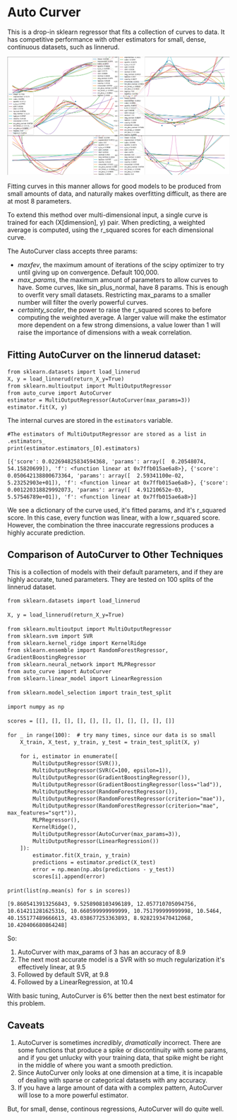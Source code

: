 # Auto Curver

This is a drop-in sklearn regressor that fits a collection of curves to data. 
It has competitive performance with other estimators for small, dense, continuous datasets, such as linnerud.

![all curves plotted](images/Figure_1.png)

Fitting curves in this manner allows for good models to be produced from small amounts of data, and naturally makes overfitting difficult, as there are at most 8 parameters. 

To extend this method over multi-dimensional input, a single curve is trained for each (X[dimension], y) pair. When predicting, a weighted average is computed, using the r_squared scores for each dimensional curve. 

The AutoCurver class accepts three params:
* *maxfev*, the maximum amount of iterations of the scipy optimizer to try until giving up on convergence. Default 100,000.
* *max_params*, the maximum amount of parameters to allow curves to have. Some curves, like sin_plus_normal, have 8 params. This is enough to overfit very small datasets. Restricting max_params to a smaller number will filter the overly powerful curves.
* *certainty_scaler*, the power to raise the r_squared scores to before computing the weighted average. A larger value will make the estimator more dependent on a few strong dimensions, a value lower than 1 will raise the importance of dimensions with a weak correlation. 


## Fitting AutoCurver on the linnerud dataset:

```
from sklearn.datasets import load_linnerud
X, y = load_linnerud(return_X_y=True)
from sklearn.multioutput import MultiOutputRegressor
from auto_curve import AutoCurver
estimator = MultiOutputRegressor(AutoCurver(max_params=3))
estimator.fit(X, y)
```

The internal curves are stored in the `estimators` variable. 

```
#The estimators of MultiOutputRegressor are stored as a list in .estimators_
print(estimator.estimators_[0].estimators)
```
```
[{'score': 0.022694825834594368, 'params': array([  0.20548074,  54.15820699]), 'f': <function linear at 0x7ffb015ae6a8>}, {'score': 0.050642138800673364, 'params': array([  2.59341100e-02,   5.23252903e+01]), 'f': <function linear at 0x7ffb015ae6a8>}, {'score': 0.001220318829992073, 'params': array([  4.91210652e-03,   5.57546789e+01]), 'f': <function linear at 0x7ffb015ae6a8>}]
```

We see a dictionary of the curve used, it's fitted params, and it's r_squared score.
In this case, every function was linear, with a low r_squared score.
However, the combination the three inaccurate regressions produces a highly accurate prediction.

## Comparison of AutoCurver to Other Techniques

This is a collection of models with their default parameters, and if they are highly accurate, tuned parameters. They are tested on 100 splits of the linnerud dataset.

```
from sklearn.datasets import load_linnerud

X, y = load_linnerud(return_X_y=True)

from sklearn.multioutput import MultiOutputRegressor
from sklearn.svm import SVR
from sklearn.kernel_ridge import KernelRidge
from sklearn.ensemble import RandomForestRegressor, GradientBoostingRegressor
from sklearn.neural_network import MLPRegressor
from auto_curve import AutoCurver
from sklearn.linear_model import LinearRegression

from sklearn.model_selection import train_test_split

import numpy as np

scores = [[], [], [], [], [], [], [], [], [], [], []]

for _ in range(100):  # try many times, since our data is so small
    X_train, X_test, y_train, y_test = train_test_split(X, y)

    for i, estimator in enumerate([
        MultiOutputRegressor(SVR()),
        MultiOutputRegressor(SVR(C=100, epsilon=1)),
        MultiOutputRegressor(GradientBoostingRegressor()),
        MultiOutputRegressor(GradientBoostingRegressor(loss="lad")),
        MultiOutputRegressor(RandomForestRegressor()),
        MultiOutputRegressor(RandomForestRegressor(criterion="mae")),
        MultiOutputRegressor(RandomForestRegressor(criterion="mae", max_features="sqrt")),
        MLPRegressor(),
        KernelRidge(),
        MultiOutputRegressor(AutoCurver(max_params=3)),
        MultiOutputRegressor(LinearRegression())
    ]):
        estimator.fit(X_train, y_train)
        predictions = estimator.predict(X_test)
        error = np.mean(np.abs(predictions - y_test))
        scores[i].append(error)

print(list(np.mean(s) for s in scores))

```

```
[9.8605413913256843, 9.5258908103496189, 12.057710705094756, 10.614211281625316, 10.660599999999999, 10.751799999999998, 10.5464, 40.155177489666613, 43.038677253363893, 8.9282193470412068, 10.420406680864248]
```

So:
1. AutoCurver with max_params of 3 has an accuracy of 8.9
2. The next most accurate model is a SVR with so much regularization it's effectively linear, at 9.5
3. Followed by default SVR, at 9.8
4. Followed by a LinearRegression, at 10.4

With basic tuning, AutoCurver is 6% better then the next best estimator for this problem.


## Caveats

1. AutoCurver is sometimes _incredibly_, _dramatically_ incorrect. There are some functions that produce a spike or discontinuity with some params, and if you get unlucky with your training data, that spike might be right in the middle of where you want a smooth prediction. 
2. Since AutoCurver only looks at one dimension at a time, it is incapable of dealing with sparse or categorical datasets with any accuracy.
3. If you have a large amount of data with a complex pattern, AutoCurver will lose to a more powerful estimator.

But, for small, dense, continous regressions, AutoCurver will do quite well. 
